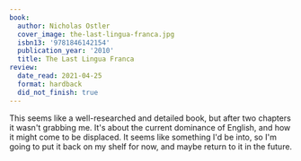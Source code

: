 ```yaml
---
book:
  author: Nicholas Ostler
  cover_image: the-last-lingua-franca.jpg
  isbn13: '9781846142154'
  publication_year: '2010'
  title: The Last Lingua Franca
review:
  date_read: 2021-04-25
  format: hardback
  did_not_finish: true
---
```


This seems like a well-researched and detailed book, but after two chapters it wasn't grabbing me.
It's about the current dominance of English, and how it might come to be displaced.
It seems like something I'd be into, so I'm going to put it back on my shelf for now, and maybe return to it in the future.
